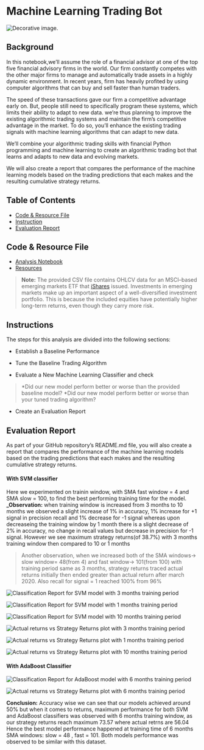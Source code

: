# Machine Learning Trading Bot

![Decorative image.](Images/display-image.png)

## Background

In this notebook,we’ll assume the role of a financial advisor at one of the top five financial advisory firms in the world. Our firm constantly competes with the other major firms to manage and automatically trade assets in a highly dynamic environment. In recent years, firm has heavily profited by using computer algorithms that can buy and sell faster than human traders.

The speed of these transactions gave our firm a competitive advantage early on. But, people still need to specifically program these systems, which limits their ability to adapt to new data. we’re thus planning to improve the existing algorithmic trading systems and maintain the firm’s competitive advantage in the market. To do so, you’ll enhance the existing trading signals with machine learning algorithms that can adapt to new data.

We’ll combine your algorithmic trading skills with financial Python programming and machine learning to create an algorithmic trading bot that learns and adapts to new data and evolving markets.

We will also create a report that compares the performance of the machine learning models based on the trading predictions that each makes and the resulting cumulative strategy returns.

## Table of Contents
* [Code & Resource File](#code-&-resource-file)
* [Instruction](#python-variables)
* [Evaluation Report](#evaluation-report)


## Code & Resource File

* [Analysis Notebook](machine_leraning_trading_bot.ipynb)
* [Resources](Resources/emerging_markets_ohlcv.csv)
> **Note:** The provided CSV file contains OHLCV data for an MSCI&ndash;based emerging markets ETF that [iShares](https://www.ishares.com/us/products/268704/ishares-currency-hedged-msci-emerging-markets) issued. Investments in emerging markets make up an important aspect of a well-diversified investment portfolio. This is because the included equities have potentially higher long-term returns, even though they carry more risk.

## Instructions

The steps for this analysis are divided into the following sections:

* Establish a Baseline Performance

* Tune the Baseline Trading Algorithm

* Evaluate a New Machine Learning Classifier and check
> *Did our new model perform better or worse than the provided baseline model? 
> *Did our new model perform better or worse than your tuned trading algorithm?

* Create an Evaluation Report

## Evaluation Report

As part of your GitHub repository’s README.md file, you will also create a report that compares the performance of the machine learning models based on the trading predictions that each makes and the resulting cumulative strategy returns.
#### With SVM classifier 

Here we experimented on trainin window, with SMA fast window = 4 and SMA slow = 100, to find the best performing training time for the model. 
**_Observation:** when training window is increased from 3 months to 10 months we observed a slight increase of 1% in accuracy, 1% increase for +1 signal in precision recall and 1% decrease for -1 signal whereas upon decreaseing the training window by 1 month there is a slight decrease of 2% in accuracy, no change in recall values but decrease in precision for -1 signal.
However we see maximum strategy returns(of 38.7%) with 3 months training window then compared to 10 or 1 months
> Another observation, when we increased both of the SMA windows-> slow window= 48(from 4) and fast window-> 101(from 100) with training period same as 3 months, strategy returns traced actual returns initially then ended greater than actual return after march 2020. Also recall for signal = 1 reached 100% from 96%

![Classification Report for SVM model with 3 months training period](Images/clf_report_svm_tt_3m.png)

![Classification Report for SVM model with 1 months training period](Images/clf_report_tt_1m.png)

![Classification Report for SVM model with 10 months training period](Images/clf_report_tt_10m.png)

![Actual returns vs Strategy Returns plot with 3 months training period](Images/plot_tt_3m_svm.png)

![Actual returns vs Strategy Returns plot with 1 months training period](Images/plot_tt_1m_svm.png)

![Actual returns vs Strategy Returns plot with  10 months training period](Images/plot_tt_10m_svm.png)


#### With AdaBoost Classifier

![Classification Report for AdaBoost model with 6 months training period](Images/clf_report_AdaBoost.png)

![Actual returns vs Strategy Returns plot with 6 months training period](Images/plot_with_AdaBoost.png)


**Conclusion:** Accuracy wise we can see that our models achieved around 50% but when it comes to returns, maximum performance for both SVM and AdaBoost classifiers was observed with 6 months training window, as our strategy returns reach maximum 73.57 where actual retrns are 56.04
Hence the best model performance happened at training time of 6 months SMA windows: slow = 48 , fast = 101. 
Both models performance was observed to be similar with this dataset.